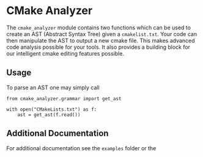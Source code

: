 # CMake Analyzer

The `cmake_analyzer` module contains two functions which can be used to 
create an AST (Abstract Syntax Tree) given a `cmakelist.txt`. Your code 
can then manipulate the AST 
to output a new cmake file. This makes advanced code analysis possible for 
your tools. It also provides a building block for our intelligent cmake 
editing features possible. 

## Usage

To parse an AST one may simply call 
```
from cmake_analyzer.grammar import get_ast

with open("CMakeLists.txt") as f:
    ast = get_ast(f.read())
```

## Additional Documentation
For additional documentation see the `examples` folder or the

